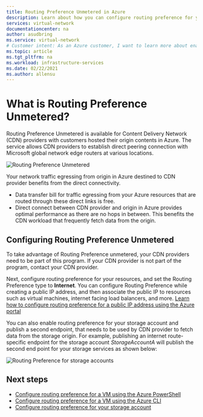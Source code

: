 ```yaml
---
title: Routing Preference Unmetered in Azure
description: Learn about how you can configure routing preference for your resources egressing data to CDN provider.
services: virtual-network
documentationcenter: na
author: asudbring
ms.service: virtual-network
# Customer intent: As an Azure customer, I want to learn more about enabling routing preference for my CDN origin resources.
ms.topic: article
ms.tgt_pltfrm: na
ms.workload: infrastructure-services
ms.date: 02/22/2021
ms.author: allensu
---
```


# What is Routing Preference Unmetered?

Routing Preference Unmetered is available for Content Delivery Network (CDN) providers with customers hosted their origin contents in Azure. The service allows CDN providers to establish direct peering connection with Microsoft global network edge routers at various locations.

![Routing Preference Unmetered](./media/routing-preference-unmetered/unmetered.png)

Your network traffic egressing from origin in Azure destined to CDN provider benefits from the direct connectivity.
* Data transfer bill for traffic egressing from your Azure resources that are routed through these direct links is free.
* Direct connect between CDN provider and origin in Azure provides optimal performance as there are no hops in between. This benefits the CDN workload that frequently fetch data from the origin.

## Configuring Routing Preference Unmetered

To take advantage of Routing Preference unmetered, your CDN providers need to be part of this program. If your CDN provider is not part of the program, contact your CDN provider.

Next, configure routing preference for your resources, and set the Routing Preference type to **Internet**. You can configure Routing Preference while creating a public IP address, and then associate the public IP to resources such as virtual machines, internet facing load balancers, and more. [Learn how to configure routing preference for a public IP address using the Azure portal](./routing-preference-portal.md)

You can also enable routing preference for your storage account and publish a second endpoint, that needs to be used by CDN provider to fetch data from the storage origin. For example, publishing an internet route-specific endpoint for the storage account *StorageAccountA* will publish the second end point for your storage services as shown below:

![Routing Preference for storage accounts](./media/routing-preference-unmetered/storage-endpoints.png)


## Next steps

* [Configure routing preference for a VM using the Azure PowerShell](./configure-routing-preference-virtual-machine-powershell.md)
* [Configure routing preference for a VM using the Azure CLI](./configure-routing-preference-virtual-machine-cli.md)
* [Configure routing preference for your storage account](../../storage/common/network-routing-preference.md)